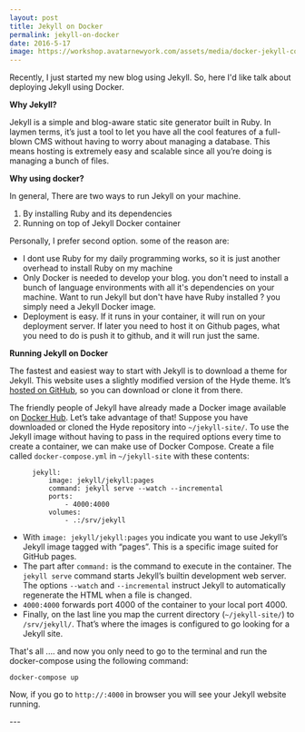 ```yaml
---
layout: post
title: Jekyll on Docker
permalink: jekyll-on-docker
date: 2016-5-17
image: https://workshop.avatarnewyork.com/assets/media/docker-jekyll-container.png
---
```


Recently, I just started my new blog using Jekyll. So, here I'd like talk about deploying Jekyll using Docker.

<b> Why Jekyll? </b>

Jekyll is a simple and blog-aware static site generator built in Ruby. In laymen terms, it’s just a tool to let you have all the cool features of a full-blown CMS without having to worry about managing a database. This means hosting is extremely easy and scalable since all you’re doing is managing a bunch of files.
<!--more-->

<b> Why using docker? </b>

In general, There are two ways to run Jekyll on your machine.
<ol>
  <li> By installing Ruby and its dependencies </li>
  <li> Running on top of Jekyll Docker container </li>
</ol>
Personally, I prefer second option. some of the reason are:
<ul>
  <li>I dont use Ruby for my daily programming works, so it is just another overhead to install Ruby on my machine</li>
  <li>Only Docker is needed to develop your blog. you don't need to install a bunch of language environments with all it's dependencies on your machine. Want to run Jekyll but don't have have Ruby installed ? you simply need a Jekyll Docker image.
  </li>
  <li>Deployment is easy. If it runs in your container, it will run on your deployment server. If later you need to host it on Github pages, what you need to do is push it to github, and it will run just the same.
  </li>
</ul>

<b> Running Jekyll  on Docker</b>

<p>The fastest and easiest way to start with Jekyll is to download a theme for Jekyll. This website uses a slightly modified version of the Hyde theme. It’s <a href="https://github.com/poole/hyde">hosted on GitHub</a>, so you can download or clone it from there.</p>

<p>The friendly people of Jekyll have already made a Docker image available on <a href="https://hub.docker.com/r/jekyll/jekyll/">Docker Hub</a>. Let’s take advantage of that! Suppose you have downloaded or cloned the Hyde repository into <code class="highlighter-rouge">~/jekyll-site/</code>. To use the Jekyll image without having to pass in the required options every time to create a container, we can make use of Docker Compose. Create a file called <code class="highlighter-rouge">docker-compose.yml</code> in <code class="highlighter-rouge">~/jekyll-site</code> with these contents:</p>

<figure class="highlight"><pre><code class="language-yml" data-lang="yml"><span class="s">jekyll</span><span class="pi">:</span>
    <span class="s">image</span><span class="pi">:</span> <span class="s">jekyll/jekyll:pages</span>
    <span class="s">command</span><span class="pi">:</span> <span class="s">jekyll serve --watch --incremental</span>
    <span class="s">ports</span><span class="pi">:</span>
        <span class="pi">-</span> <span class="s">4000:4000</span>
    <span class="s">volumes</span><span class="pi">:</span>
        <span class="pi">-</span> <span class="s">.:/srv/jekyll</span></code></pre>
</figure>

<ul>
  <li>With <code class="highlighter-rouge">image: jekyll/jekyll:pages</code> you indicate you want to use Jekyll’s Jekyll image tagged with “pages”. This is a specific image suited for GitHub pages.</li>
  <li>The part after <code class="highlighter-rouge">command:</code> is the command to execute in the container. The <code class="highlighter-rouge">jekyll serve</code> command starts Jekyll’s builtin development web server. The options <code class="highlighter-rouge">--watch</code> and <code class="highlighter-rouge">--incremental</code> instruct Jekyll to automatically regenerate the HTML when a file is changed.</li>
  <li><code class="highlighter-rouge">4000:4000</code> forwards port 4000 of the container to your local port 4000.</li>
  <li>Finally, on the last line you map the current directory (<code class="highlighter-rouge">~/jekyll-site/</code>) to <code class="highlighter-rouge">/srv/jekyll/</code>. That’s where the images is configured to go looking for a Jekyll site.</li>
</ul>

<p>That's all .... and now you only need to go to the terminal and run the docker-compose using the following command:</p>
<p><code class="highlighter-rouge">docker-compose up</code></p>

<p>Now, if you go to <code class="highlighter-rouge">http://<docker-ip>:4000</docker-ip></code> in browser you will see your Jekyll website running.


<p>---</p>
